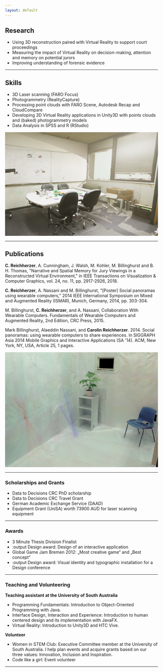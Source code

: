 ```yaml
---
layout: default
---
```


## Research

* Using 3D reconstruction paired with Virtual Reality to support court proceedings
* Measuring the impact of Virtual Reality on decision-making, attention and memory on potential jurors 
* Improving understanding of forensic evidence


***

## Skills

* 3D Laser scanning (FARO Focus)
* Photogrammetry (RealityCapture)
* Processing point clouds with FARO Scene, Autodesk Recap and CloudCompare
* Developing 3D Virtual Reality applications in Unity3D with points clouds and (baked) photogrammetry models
* Data Analysis in SPSS and R (RStudio)

![Reconstructed with Photogrammetry – Model in Unity3D using HDRP](/assets/img/reconstruction.png)


***


## Publications 

**C. Reichherzer**, A. Cunningham, J. Walsh, M. Kohler, M. Billinghurst and B. H. Thomas, "Narrative and Spatial Memory for Jury Viewings in a Reconstructed Virtual Environment," in IEEE Transactions on Visualization & Computer Graphics, vol. 24, no. 11, pp. 2917-2926, 2018. 

**C. Reichherzer**, A. Nassani and M. Billinghurst, "[Poster] Social panoramas using wearable computers," 2014 IEEE International Symposium on Mixed and Augmented Reality (ISMAR), Munich, Germany, 2014, pp. 303-304.

M. Billinghurst, **C. Reichherzer**, and A. Nassani, Collaboration With Wearable Computers. 
Fundamentals of Wearable Computers and Augmented Reality, 2nd Edition, CRC Press, 2015. 

Mark Billinghurst, Alaeddin Nassani, and **Carolin Reichherzer**. 2014. Social panoramas: using wearable computers to share experiences. In SIGGRAPH Asia 2014 Mobile Graphics and Interactive Applications (SA '14). ACM, New York, NY, USA, Article 25, 1 pages.

![Point Cloud with blood spatter pattern](/assets/img/BPA.png)

***

### Scholarships and Grants
* Data to Decisions CRC PhD scholarship
* Data to Decisions CRC Travel Grant
* German Academic Exchange Service (DAAD) 
* Equipment Grant (UniSA) worth 73900 AUD for laser scanning equipment

***

### Awards

* 3 Minute Thesis Division Finalist
* :output Design award: Design of an interactive application
* Global Game Jam Bremen 2012: „Most creative game“ and „Best concept“ 
* :output Design award: Visual identity and typographic installation for a Design conference

***


### Teaching and Volunteering

**Teaching assistant at the University of South Australia**
* Programming Fundamentals: Introduction to Object-Oriented Programming with Java.
* Interface Design, Interaction and Experience: Introduction to human centered design and its implementation with JavaFX.
* Virtual Reality: Introduction to Unity3D and HTC Vive.

**Volunteer**
* Women in STEM Club: Executive Committee member at the University of South Australia. I help plan events and acquire grants based on our three values: Innovation, Inclusion and Inspiration. 
* Code like a girl: Event volunteer

***




